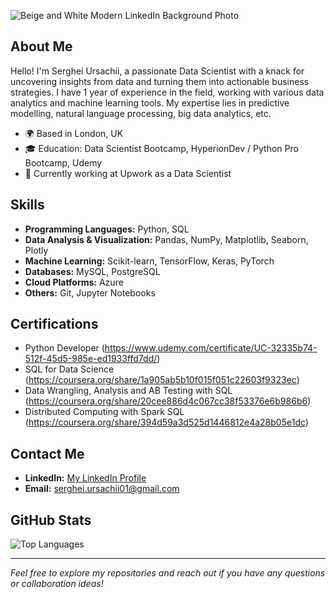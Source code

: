 ![Beige and White Modern LinkedIn Background Photo](https://github.com/UrSerghei/UrSerghei/assets/128091943/d82f2dcf-eacc-4ca5-bf43-35c3ff0cda3e)

## About Me

Hello! I'm Serghei Ursachii, a passionate Data Scientist with a knack for uncovering insights from data and turning them into actionable business strategies. I have 1 year of experience in the field, working with various data analytics and machine learning tools. My expertise lies in predictive modelling, natural language processing, big data analytics, etc.

- 🌍 Based in London, UK
- 🎓 Education: Data Scientist Bootcamp, HyperionDev / Python Pro Bootcamp, Udemy
- 💼 Currently working at Upwork as a Data Scientist

## Skills

- **Programming Languages:** Python, SQL
- **Data Analysis & Visualization:** Pandas, NumPy, Matplotlib, Seaborn, Plotly
- **Machine Learning:** Scikit-learn, TensorFlow, Keras, PyTorch
- **Databases:** MySQL, PostgreSQL
- **Cloud Platforms:** Azure
- **Others:** Git, Jupyter Notebooks


## Certifications

- Python Developer (https://www.udemy.com/certificate/UC-32335b74-512f-45d5-985e-ed1933ffd7dd/)
- SQL for Data Science (https://coursera.org/share/1a905ab5b10f015f051c22603f9323ec)
- Data Wrangling, Analysis and AB Testing with SQL (https://coursera.org/share/20cee886d4c067cc38f53376e6b986b6)
- Distributed Computing with Spark SQL (https://coursera.org/share/394d59a3d525d1446812e4a28b05e1dc)

## Contact Me

- **LinkedIn:** [My LinkedIn Profile](https://www.linkedin.com/in/serghei-ursachii-254b39153/)
- **Email:** [serghei.ursachii01@gmail.com](mailto:serghei.ursachii01@gmail.com)

## GitHub Stats

![Top Languages](https://github-readme-stats.vercel.app/api/top-langs/?username=UrSerghei&layout=compact&theme=chartreuse-light)

---

*Feel free to explore my repositories and reach out if you have any questions or collaboration ideas!*
